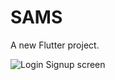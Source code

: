 # SAMS 

A new Flutter project.

![Login   Signup screen](https://user-images.githubusercontent.com/108194170/230173282-892f403d-4c91-4670-a74b-32a3a14af8ba.jpg)



